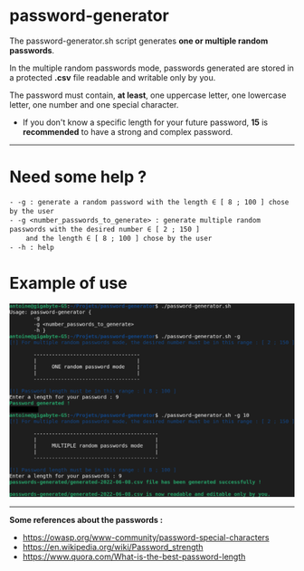 # password-generator

The password-generator.sh script generates __one or multiple random passwords__.

In the multiple random passwords mode, passwords generated are stored in a protected __.csv__ file readable and writable only by you.

The password must contain, __at least__, one uppercase letter, one lowercase letter, one number and one special character.

- If you don't know a specific length for your future password, __15__ is __recommended__ to have a strong and complex password.
______________________________________

# Need some help ?

```
- -g : generate a random password with the length ∈ [ 8 ; 100 ] chose by the user
- -g <number_passwords_to_generate> : generate multiple random passwords with the desired number ∈ [ 2 ; 150 ] 
    and the length ∈ [ 8 ; 100 ] chose by the user
- -h : help
```

# Example of use

![password-generator](img/password-generator.png)

______________________________________

__Some references about the passwords :__  
- https://owasp.org/www-community/password-special-characters  
- https://en.wikipedia.org/wiki/Password_strength  
- https://www.quora.com/What-is-the-best-password-length 